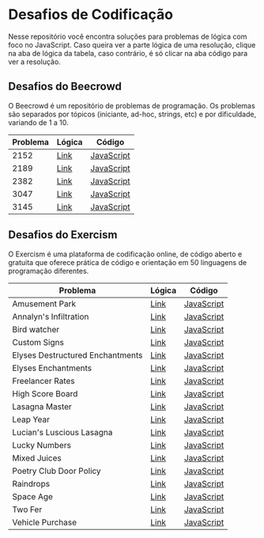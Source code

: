 # Desafios de Codificação

Nesse repositório você encontra soluções para problemas de lógica com foco no JavaScript. Caso queira ver a parte lógica de uma resolução, clique na aba de lógica da tabela, caso contrário, é só clicar na aba código para ver a resolução.

## Desafios do Beecrowd

O Beecrowd é um repositório de problemas de programação. Os problemas são separados por tópicos (iniciante, ad-hoc, strings, etc) e por dificuldade, variando de 1 a 10.

| **Problema** | **Lógica**                      | **Código**                            |
| ------------ | ------------------------------- | ------------------------------------- |
| 2152         | [Link](beecrowd/logica/2152.md) | [JavaScript](beecrowd/codigo/2152.js) |
| 2189         | [Link](beecrowd/logica/2189.md) | [JavaScript](beecrowd/codigo/2189.js) |
| 2382         | [Link](beecrowd/logica/2382.md) | [JavaScript](beecrowd/codigo/2382.js) |
| 3047         | [Link](beecrowd/logica/3047.md) | [JavaScript](beecrowd/codigo/3047.js) |
| 3145         | [Link](beecrowd/logica/3145.md) | [JavaScript](beecrowd/codigo/3145.js) |

## Desafios do Exercism

O Exercism é uma plataforma de codificação online, de código aberto e gratuita que oferece prática de código e orientação em 50 linguagens de programação diferentes.

| **Problema**              | **Lógica**                                          | **Código**                                                |
| ------------------------- | --------------------------------------------------- | --------------------------------------------------------- |
| Amusement Park            | [Link](exercism/logica/amusement-park.md)           | [JavaScript](exercism/codigo/amusement-park.js)           |
| Annalyn's Infiltration    | [Link](exercism/logica/annalyns-infiltration.md)    | [JavaScript](exercism/codigo/annalyns-infiltration.js)    |
| Bird watcher              | [Link](exercism/logica/bird-watcher.md)             | [JavaScript](exercism/codigo/bird-watcher.js)             |
| Custom Signs              | [Link](exercism/logica/custom-signs.md)             | [JavaScript](exercism/codigo/custom-signs.js)             |
| Elyses Destructured Enchantments| [Link](exercism/logica/elyses-destructured-enchantments.md)      | [JavaScript](exercism/codigo/elyses-destructured-enchantments.js)             |
| Elyses Enchantments       | [Link](exercism/logica/elyses-enchantments.md)      | [JavaScript](exercism/codigo/elyses-enchantments.js)  
| Freelancer Rates          | [Link](exercism/logica/freelancer-rates.md)         | [JavaScript](exercism/codigo/freelancer-rates.js)         |
| High Score Board          | [Link](exercism/logica/high-score-board.md)         | [JavaScript](exercism/codigo/high-score-board.js)         |
| Lasagna Master            | [Link](exercism/logica/lasagna-master.md)           | [JavaScript](exercism/codigo/lasagna-master.js)           |
| Leap Year                 | [Link](exercism/logica/leap-year.md)                | [JavaScript](exercism/codigo/leap-year.js)                |
| Lucian's Luscious Lasagna | [Link](exercism/logica/lucians-luscious-lasagna.md) | [JavaScript](exercism/codigo/lucians-luscious-lasagna.js) |
| Lucky Numbers             | [Link](exercism/logica/lucky-numbers.md)            | [JavaScript](exercism/codigo/lucky-numbers.js)            |
| Mixed Juices              | [Link](exercism/logica/mixed-juices.md)             | [JavaScript](exercism/codigo/mixed-juices.js)             |
| Poetry Club Door Policy   | [Link](exercism/logica/poetry-club-door-policy.md)  | [JavaScript](exercism/codigo/poetry-club-door-policy.js)  |
| Raindrops                 | [Link](exercism/logica/raindrops.md)                | [JavaScript](exercism/codigo/raindrops.js)  |
| Space Age                 | [Link](exercism/logica/space-age.md)                | [JavaScript](exercism/codigo/space-age.js)                |
| Two Fer                   | [Link](exercism/logica/two-fer.md)                  | [JavaScript](exercism/codigo/two-fer.js)                  |
| Vehicle Purchase          | [Link](exercism/logica/vehicle-purchase.md)         | [JavaScript](exercism/codigo/vehicle-purchase.js)         |
